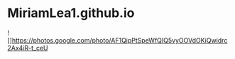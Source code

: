 # MiriamLea1.github.io
![]https://photos.google.com/photo/AF1QipPtSpeWfQIQ5vyOOVdOKiQwidrc2Ax4iR-t_ceU
